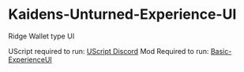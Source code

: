 # Kaidens-Unturned-Experience-UI
Ridge Wallet type UI

UScript required to run: [UScript Discord](https://discord.gg/jKMxM5kcGN)
Mod Required to run: [Basic-ExperienceUI](https://steamcommunity.com/sharedfiles/filedetails/?id=3219456460)
